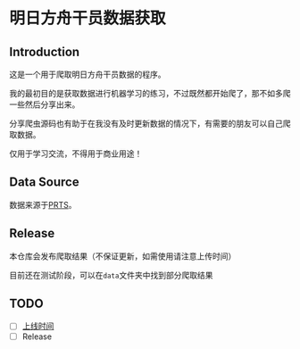 # 明日方舟干员数据获取

## Introduction

这是一个用于爬取明日方舟干员数据的程序。

我的最初目的是获取数据进行机器学习的练习，不过既然都开始爬了，那不如多爬一些然后分享出来。

分享爬虫源码也有助于在我没有及时更新数据的情况下，有需要的朋友可以自己爬取数据。

仅用于学习交流，不得用于商业用途！

## Data Source

数据来源于[PRTS](https://prts.wiki/)。

## Release

本仓库会发布爬取结果（不保证更新，如需使用请注意上传时间）

目前还在测试阶段，可以在`data`文件夹中找到部分爬取结果

## TODO

- [ ] [上线时间](https://prts.wiki/w/%E5%B9%B2%E5%91%98%E4%B8%8A%E7%BA%BF%E6%97%B6%E9%97%B4%E4%B8%80%E8%A7%88)
- [ ] Release